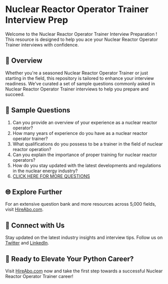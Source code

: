 # Nuclear Reactor Operator Trainer Interview Prep

Welcome to the Nuclear Reactor Operator Trainer Interview Preparation ! This resource is designed to help you ace your Nuclear Reactor Operator Trainer interviews with confidence.

## 🚀 Overview

Whether you're a seasoned Nuclear Reactor Operator Trainer or just starting in the field, this repository is tailored to enhance your interview readiness. We've curated a set of sample questions commonly asked in Nuclear Reactor Operator Trainer interviews to help you prepare and succeed.

## 📝 Sample Questions

1. Can you provide an overview of your experience as a nuclear reactor operator?
2. How many years of experience do you have as a nuclear reactor operator trainer?
3. What qualifications do you possess to be a trainer in the field of nuclear reactor operation?
4. Can you explain the importance of proper training for nuclear reactor operators?
5. How do you stay updated with the latest developments and regulations in the nuclear energy industry?
6. [CLICK HERE FOR MORE QUESTIONS](https://hireabo.com/job/20_3_42/Nuclear%20Reactor%20Operator%20Trainer)

## 🌐 Explore Further

For an extensive question bank and more resources across 5,000 fields, visit [HireAbo.com](https://www.hireabo.com).

## 📱 Connect with Us

Stay updated on the latest industry insights and interview tips. Follow us on [Twitter](https://twitter.com/hireabo) and [LinkedIn](https://www.linkedin.com/in/hire-abo-3609972a8/).

## 🚀 Ready to Elevate Your Python Career?

Visit [HireAbo.com](https://www.hireabo.com) now and take the first step towards a successful Nuclear Reactor Operator Trainer career!